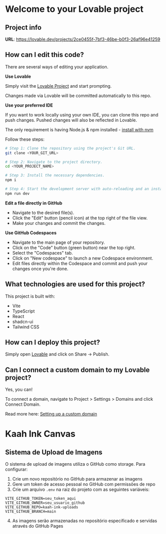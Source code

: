 # Welcome to your Lovable project

## Project info

**URL**: https://lovable.dev/projects/2ce0455f-7bf3-46be-b0f3-26af96e41259

## How can I edit this code?

There are several ways of editing your application.

**Use Lovable**

Simply visit the [Lovable Project](https://lovable.dev/projects/2ce0455f-7bf3-46be-b0f3-26af96e41259) and start prompting.

Changes made via Lovable will be committed automatically to this repo.

**Use your preferred IDE**

If you want to work locally using your own IDE, you can clone this repo and push changes. Pushed changes will also be reflected in Lovable.

The only requirement is having Node.js & npm installed - [install with nvm](https://github.com/nvm-sh/nvm#installing-and-updating)

Follow these steps:

```sh
# Step 1: Clone the repository using the project's Git URL.
git clone <YOUR_GIT_URL>

# Step 2: Navigate to the project directory.
cd <YOUR_PROJECT_NAME>

# Step 3: Install the necessary dependencies.
npm i

# Step 4: Start the development server with auto-reloading and an instant preview.
npm run dev
```

**Edit a file directly in GitHub**

- Navigate to the desired file(s).
- Click the "Edit" button (pencil icon) at the top right of the file view.
- Make your changes and commit the changes.

**Use GitHub Codespaces**

- Navigate to the main page of your repository.
- Click on the "Code" button (green button) near the top right.
- Select the "Codespaces" tab.
- Click on "New codespace" to launch a new Codespace environment.
- Edit files directly within the Codespace and commit and push your changes once you're done.

## What technologies are used for this project?

This project is built with:

- Vite
- TypeScript
- React
- shadcn-ui
- Tailwind CSS

## How can I deploy this project?

Simply open [Lovable](https://lovable.dev/projects/2ce0455f-7bf3-46be-b0f3-26af96e41259) and click on Share -> Publish.

## Can I connect a custom domain to my Lovable project?

Yes, you can!

To connect a domain, navigate to Project > Settings > Domains and click Connect Domain.

Read more here: [Setting up a custom domain](https://docs.lovable.dev/tips-tricks/custom-domain#step-by-step-guide)

# Kaah Ink Canvas

## Sistema de Upload de Imagens

O sistema de upload de imagens utiliza o GitHub como storage. Para configurar:

1. Crie um novo repositório no GitHub para armazenar as imagens
2. Gere um token de acesso pessoal no GitHub com permissões de repo
3. Crie um arquivo `.env` na raiz do projeto com as seguintes variáveis:

```env
VITE_GITHUB_TOKEN=seu_token_aqui
VITE_GITHUB_OWNER=seu_usuario_github
VITE_GITHUB_REPO=kaah-ink-uploads
VITE_GITHUB_BRANCH=main
```

4. As imagens serão armazenadas no repositório especificado e servidas através do GitHub Pages
